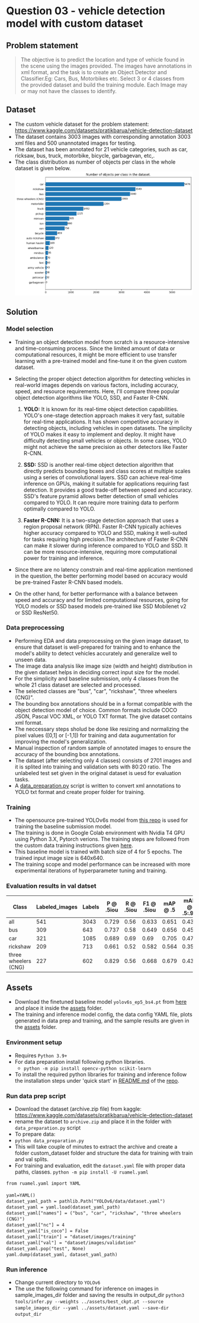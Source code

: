 # Question 03 - vehicle detection model with custom dataset

## Problem statement
> The objective is to predict the location and type of vehicle found in the scene using the images provided. The images have annotations in xml format, and the task is to create an Object Detector and Classifier.Eg: Cars, Bus, Motorbikes etc. Select 3 or 4 classes from the provided dataset and build the training module. Each Image may or may not have the classes to identify.

## Dataset
* The custom vehicle dataset for the problem statement: https://www.kaggle.com/datasets/pratikbarua/vehicle-detection-dataset
* The dataset contains 3003 images with corresponding annotation 3003 xml files and 500 unannotated images for testing.
* The dataset has been annotated for 21 vehicle categories, such as car, ricksaw, bus, truck, motorbike, bicycle, garbagevan, etc,.
* The class distribution as number of objects per class in the whole dataset is given below.
![class_distribution](assets/class_distribution.png)
  
## Solution
### Model selection
* Training an object detection model from scratch is a resource-intensive and time-consuming process. Since the limited amount of data or computational resources, it might be more efficient to use transfer learning with a pre-trained model and fine-tune it on the given custom dataset.
* Selecting the proper object detection algorithm for detecting vehicles in real-world images depends on various factors, including accuracy, speed, and resource requirements. Here, I'll compare three popular object detection algorithms like YOLO, SSD, and Faster R-CNN.

	1. **YOLO:** It is known for its real-time object detection capabilities. YOLO's one-stage detection approach makes it very fast, suitable for real-time applications. It has shown competitive accuracy in detecting objects, including vehicles in open datasets. The simplicity of YOLO makes it easy to implement and deploy. It might have difficulty detecting small vehicles or objects. In some cases, YOLO might not achieve the same precision as other detectors like Faster R-CNN.

	2. **SSD:** SSD is another real-time object detection algorithm that directly predicts bounding boxes and class scores at multiple scales using a series of convolutional layers. SSD can achieve real-time inference on GPUs, making it suitable for applications requiring fast detection. It provides a good trade-off between speed and accuracy. SSD's feature pyramid allows better detection of small vehicles compared to YOLO. It can require more training data to perform optimally compared to YOLO.

	3. **Faster R-CNN:** It is a two-stage detection approach that uses a region proposal network (RPN). Faster R-CNN typically achieves higher accuracy compared to YOLO and SSD, making it well-suited for tasks requiring high precision.The architecture of Faster R-CNN can make it slower during inference compared to YOLO and SSD. It can be more resource-intensive, requiring more computational power for training and inference.

* Since there are no latency constrain and real-time application mentioned in the question, the better performing model based on accuracy would be pre-trained Faster R-CNN based models.
* On the other hand, for better performance with a balance between speed and accuracy and for limited computational resources, going for YOLO models or SSD based models pre-trained like SSD Mobilenet v2 or SSD ResNet50.

### Data preprocessing
* Performing EDA and data preprocessing on the given image dataset, to ensure that dataset is well-prepared for training and to enhance the model's ability to detect vehicles accurately and generalize well to unseen data.
* The image data analysis like image size (width and height) distribution in the given dataset helps in deciding correct input size for the model.
* For the simplicity and baseline submission, only 4 classes from the whole 21 class dataset are selected and processed.
* The selected classes are "bus", "car", "rickshaw", "three wheelers (CNG)".
* The bounding box annotations should be in a format compatible with the object detection model of choice. Common formats include COCO JSON, Pascal VOC XML, or YOLO TXT format. The give dataset contains xml format.
* The neccessary steps sholud be done like resizing and normalizing the pixel values ([0,1] or [-1,1]) for training and data augumentation for improving the model's generalization.
* Manual inspection of random sample of annotated images to ensure the accuracy of the bounding box annotations.
* The dataset (after selecting only 4 classes) consists of 2701 images and it is splited into training and validation sets with 80:20 ratio. The unlabeled test set given in the original dataset is uesd for evaluation tasks.
* A [data_preparation.py](data_preparation.py) script is written to convert xml annotations to YOLO txt format and create proper folder for training.

### Training
* The opensource pre-trained YOLOv6s model from [this repo](https://github.com/meituan/YOLOv6) is used for training the baseline submission model.
* The training is done in Google Colab environment with Nvidia T4 GPU using Python 3.X, Pytorch verions. The training steps are followed from the custom data training instructions given [here](https://github.com/meituan/YOLOv6/blob/main/docs/Train_custom_data.md).
* This baseline model is trained with batch size of 4 for 5 epochs. The trained input image size is 640x640.
* The training scope and model performance can be increased with more experimental iterations of hyperparameter tuning and training.

### Evaluation results in val datset
| Class                | Labeled_images | Labels | P @ .5iou | R @ .5iou | F1 @ .5iou | mAP @ .5 | mAP @ .5:.95 |
|----------------------|---------------|--------|---------|---------|----------|--------|-----------|
| all                  | 541           | 3043   | 0.729   | 0.56    | 0.633    | 0.651  | 0.43      |
| bus                  | 309           | 643    | 0.737   | 0.58    | 0.649    | 0.656  | 0.458     |
| car                  | 321           | 1085   | 0.689   | 0.69    | 0.69     | 0.705  | 0.471     |
| rickshaw             | 209           | 713    | 0.661   | 0.52    | 0.582    | 0.564  | 0.354     |
| three wheelers (CNG) | 227           | 602    | 0.829   | 0.56    | 0.668    | 0.679  | 0.438     |

## Assets
* Download the finetuned baseline model `yolov6s_ep5_bs4.pt` from [here](https://drive.google.com/uc?id=1hQBLoA2a1H5nnmy21k57cY3Txvl4jWMy&export=download) and place it inside the [assets](assets) folder.
* The training and inference model config, the data config YAML file, plots generated in data prep and training, and the sample results are given in the [assets](assets) folder.

### Environment setup
* Requires `Python 3.9+`
* For data preparation install following python libraries.
	- `python -m pip install opencv-python scikit-learn`
* To install the required python libraries for training and inference follow the installation steps under 'quick start' in [README.md](https://github.com/meituan/YOLOv6/blob/main/README.md) of the [repo](https://github.com/meituan/YOLOv6).

### Run data prep script
* Download the dataset (archive.zip file) from kaggle: https://www.kaggle.com/datasets/pratikbarua/vehicle-detection-dataset
* rename the dataset to `archive.zip` and place it in the folder with `data_preparation.py` script
* To prepare data:
* `python data_preparation.py`
* This will take couple of minutes to extract the archive and create a folder custom_dataset folder and structure the data for training with train and val splits.
* For training and evaluation, edit the `dataset.yaml` file with proper data paths, classes.
`python -m pip install -U ruamel.yaml`

```python3
from ruamel.yaml import YAML

yaml=YAML()
dataset_yaml_path = pathlib.Path("YOLOv6/data/dataset.yaml")
dataset_yaml = yaml.load(dataset_yaml_path)
dataset_yaml["names"] = ("bus", "car", "rickshaw", "three wheelers (CNG)")
dataset_yaml["nc"] = 4
dataset_yaml["is_coco"] = False
dataset_yaml["train"] = "dataset/images/training"
dataset_yaml["val"] = "dataset/images/validation"
dataset_yaml.pop("test", None)
yaml.dump(dataset_yaml, dataset_yaml_path)
```

### Run inference
* Change current directory to `YOLOv6`
* The use the following command for inference on images in sample_images_dir folder and saving the results in output_dir
	`python3 tools/infer.py --weights ../assets/best_ckpt.pt --source sample_images_dir --yaml ../assets/dataset.yaml --save-dir output_dir`
